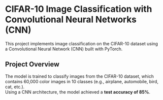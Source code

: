 # CIFAR-10 Image Classification with Convolutional Neural Networks (CNN)

This project implements image classification on the CIFAR-10 dataset using a Convolutional Neural Network (CNN) built with PyTorch.

## Project Overview

The model is trained to classify images from the CIFAR-10 dataset, which contains 60,000 color images in 10 classes (e.g., airplane, automobile, bird, cat, etc.).  
Using a CNN architecture, the model achieved a **test accuracy of 85%**.
